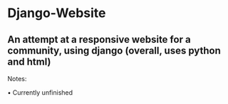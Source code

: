 # Django-Website
<h2>An attempt at a responsive website for a community, using django (overall, uses python and html)</h2>

Notes:

• Currently unfinished

